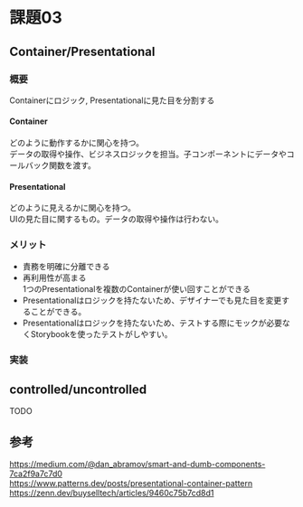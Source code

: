 # 課題03

## Container/Presentational

### 概要

Containerにロジック, Presentationalに見た目を分割する

#### Container

どのように動作するかに関心を持つ。  
データの取得や操作、ビジネスロジックを担当。子コンポーネントにデータやコールバック関数を渡す。  

#### Presentational

どのように見えるかに関心を持つ。  
UIの見た目に関するもの。データの取得や操作は行わない。  

### メリット
- 責務を明確に分離できる
- 再利用性が高まる  
  1つのPresentationalを複数のContainerが使い回すことができる
- Presentationalはロジックを持たないため、デザイナーでも見た目を変更することができる。
- Presentationalはロジックを持たないため、テストする際にモックが必要なくStorybookを使ったテストがしやすい。

### 実装

## controlled/uncontrolled

TODO

## 参考

<https://medium.com/@dan_abramov/smart-and-dumb-components-7ca2f9a7c7d0>  
<https://www.patterns.dev/posts/presentational-container-pattern>  
<https://zenn.dev/buyselltech/articles/9460c75b7cd8d1>  
